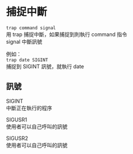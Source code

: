# 捕捉中斷

`trap command signal`  
用 trap 捕捉中斷，如果捕捉到則執行 command 指令  
 signal 中斷訊號  


例如：  
`trap date SIGINT`  
捕捉到 SIGINT 訊號，就執行 date

## 訊號

SIGINT  
中斷正在執行的程序

SIGUSR1  
使用者可以自己呼叫的訊號

SIGUSR2  
使用者可以自己呼叫的訊號



